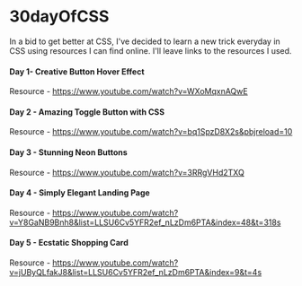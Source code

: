 # 30dayOfCSS
In a bid to get better at CSS, I've decided to learn a new trick everyday in CSS using resources I can find online. I'll leave links to the resources I used.

#### Day 1- Creative Button Hover Effect
Resource - https://www.youtube.com/watch?v=WXoMqxnAQwE

#### Day 2 - Amazing Toggle Button with CSS
Resource - https://www.youtube.com/watch?v=bq1SpzD8X2s&pbjreload=10

#### Day 3 - Stunning Neon Buttons 
Resource - https://www.youtube.com/watch?v=3RRgVHd2TXQ

#### Day 4 - Simply Elegant Landing Page
Resource - https://www.youtube.com/watch?v=Y8GaNB9Bnh8&list=LLSU6Cv5YFR2ef_nLzDm6PTA&index=48&t=318s

#### Day 5 - Ecstatic Shopping Card 
Resource - https://www.youtube.com/watch?v=jUByQLfakJ8&list=LLSU6Cv5YFR2ef_nLzDm6PTA&index=9&t=4s
